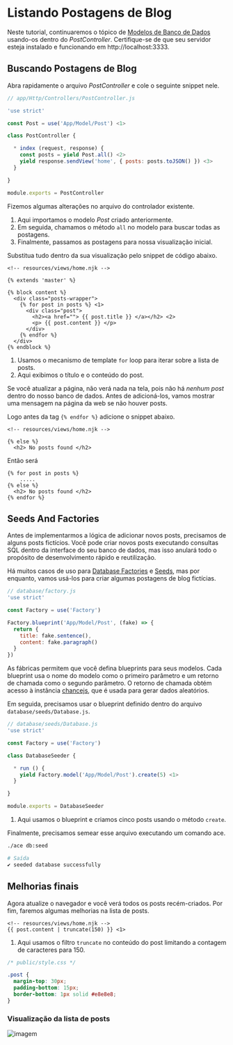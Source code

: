 # Listando Postagens de Blog

Neste tutorial, continuaremos o tópico de [Modelos de Banco de Dados](/docs/08-tutorial/03-database-models.md) usando-os dentro do *PostController*. Certifique-se de que seu servidor esteja instalado e funcionando em http://localhost:3333.

## Buscando Postagens de Blog
Abra rapidamente o arquivo *PostController* e cole o seguinte snippet nele.

```js
// app/Http/Controllers/PostController.js

'use strict'

const Post = use('App/Model/Post') <1>

class PostController {

  * index (request, response) {
    const posts = yield Post.all() <2>
    yield response.sendView('home', { posts: posts.toJSON() }) <3>
  }

}

module.exports = PostController
```

Fizemos algumas alterações no arquivo do controlador existente.

1. Aqui importamos o modelo *Post* criado anteriormente.
2. Em seguida, chamamos o método `all` no modelo para buscar todas as postagens.
3. Finalmente, passamos as postagens para nossa visualização inicial.

Substitua tudo dentro da sua visualização pelo snippet de código abaixo.

```twig
<!-- resources/views/home.njk -->

{% extends 'master' %}

{% block content %}
  <div class="posts-wrapper">
    {% for post in posts %} <1>
      <div class="post">
        <h2><a href=""> {{ post.title }} </a></h2> <2>
        <p> {{ post.content }} </p>
      </div>
    {% endfor %}
  </div>
{% endblock %}
```

1. Usamos o mecanismo de template `for` loop para iterar sobre a lista de posts.
2. Aqui exibimos o título e o conteúdo do post.

Se você atualizar a página, não verá nada na tela, pois não há *nenhum post* dentro do nosso banco de dados. Antes de adicioná-los, vamos mostrar uma mensagem na página da web se não houver posts.

Logo antes da tag `{% endfor %}` adicione o snippet abaixo.

```twig
<!-- resources/views/home.njk -->

{% else %}
  <h2> No posts found </h2>
```

Então será

```twig
{% for post in posts %}
    .....
{% else %}
  <h2> No posts found </h2>
{% endfor %}
```

## Seeds And Factories

Antes de implementarmos a lógica de adicionar novos posts, precisamos de alguns posts fictícios. Você pode criar novos posts executando consultas SQL dentro da interface do seu banco de dados, mas isso anulará todo o propósito de desenvolvimento rápido e reutilização.

Há muitos casos de uso para [Database Factories](/docs/05-database/04-seeds-and-factories.md#about-factories) e [Seeds](/docs/05-database/04-seeds-and-factories.md#about-seeds), mas por enquanto, vamos usá-los para criar algumas postagens de blog fictícias.

```js
// database/factory.js
'use strict'

const Factory = use('Factory')

Factory.blueprint('App/Model/Post', (fake) => {
  return {
    title: fake.sentence(),
    content: fake.paragraph()
  }
})
```

As fábricas permitem que você defina blueprints para seus modelos. Cada blueprint usa o nome do modelo como o primeiro parâmetro e um retorno de chamada como o segundo parâmetro. O retorno de chamada obtém acesso à instância [chancejs](http://chancejs.com/), que é usada para gerar dados aleatórios.

Em seguida, precisamos usar o blueprint definido dentro do arquivo `database/seeds/Database.js`.

```js
// database/seeds/Database.js
'use strict'

const Factory = use('Factory')

class DatabaseSeeder {

  * run () {
    yield Factory.model('App/Model/Post').create(5) <1>
  }

}

module.exports = DatabaseSeeder
```

1. Aqui usamos o blueprint e criamos cinco posts usando o método `create`.

Finalmente, precisamos semear esse arquivo executando um comando ace.

```bash
./ace db:seed
```

```bash
# Saída
✔ seeded database successfully
```

## Melhorias finais
Agora atualize o navegador e você verá todos os posts recém-criados. Por fim, faremos algumas melhorias na lista de posts.

```twig
<!-- resources/views/home.njk -->
{{ post.content | truncate(150) }} <1>
```

1. Aqui usamos o filtro `truncate` no conteúdo do post limitando a contagem de caracteres para 150.

```css
/* public/style.css */

.post {
  margin-top: 30px;
  padding-bottom: 15px;
  border-bottom: 1px solid #e8e8e8;
}
```

### Visualização da lista de posts

![imagem](/docs/assets/posts-list_wkpogd.png)

